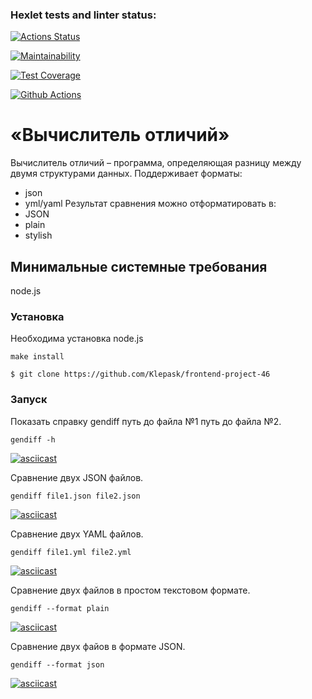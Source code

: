 ### Hexlet tests and linter status:

[![Actions Status](https://github.com/Klepask/frontend-project-46/workflows/hexlet-check/badge.svg)](https://github.com/Klepask/frontend-project-46/actions)

[![Maintainability](https://api.codeclimate.com/v1/badges/8140d81de13337a26b0c/maintainability)](https://codeclimate.com/github/Klepask/frontend-project-46/maintainability)

[![Test Coverage](https://api.codeclimate.com/v1/badges/8140d81de13337a26b0c/test_coverage)](https://codeclimate.com/github/Klepask/frontend-project-46/test_coverage)

[![Github Actions](https://Klepask/frontend-project-46/actions/workflows/github-actions.yml/badge.svg)](https://github.com/Klepask/frontend-project-46/actions/workflows/github-actions.yml)

# «Вычислитель отличий»

Вычислитель отличий – программа, определяющая разницу между двумя структурами данных. Поддерживает форматы: 

- json
- yml/yaml
Результат сравнения можно отформатировать в:
- JSON
- plain
- stylish

## Минимальные системные требования
node.js

### Установка

Необходима установка node.js
```
make install

$ git clone https://github.com/Klepask/frontend-project-46
```
### Запуск

Показать справку gendiff путь до файла №1 путь до файла №2.
```
gendiff -h 
```

[![asciicast](https://asciinema.org/a/H6QvQwM3m3E8Gg0HGpy6KWTy8.svg)](https://asciinema.org/a/H6QvQwM3m3E8Gg0HGpy6KWTy8)

Сравнение двух JSON файлов.
```
gendiff file1.json file2.json 
```

[![asciicast](https://asciinema.org/a/xjiIvUeywmfcRStAGegffJR5V.svg)](https://asciinema.org/a/xjiIvUeywmfcRStAGegffJR5V)

Сравнение двух YAML файлов.
```
gendiff file1.yml file2.yml
```

[![asciicast](https://asciinema.org/a/3KhlTbR1raa2dwdWedh0mPSgI.svg)](https://asciinema.org/a/3KhlTbR1raa2dwdWedh0mPSgI)

Сравнение двух файлов в простом текстовом формате.
```
gendiff --format plain
```

[![asciicast](https://asciinema.org/a/VI5zrRpQZ6vzw7odYrMPsDI3X.svg)](https://asciinema.org/a/VI5zrRpQZ6vzw7odYrMPsDI3X)

Сравнение двух файов в формате JSON.
```
gendiff --format json
```

[![asciicast](https://asciinema.org/a/gW5dxmvEWRmSZGmJaHfrAxbZf.svg)](https://asciinema.org/a/gW5dxmvEWRmSZGmJaHfrAxbZf)
